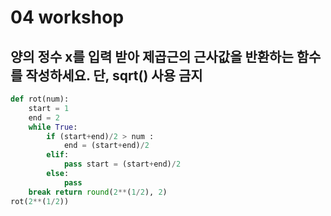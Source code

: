 # 04 workshop

## 양의 정수 x를 입력 받아 제곱근의 근사값을 반환하는 함수를 작성하세요. 단, sqrt() 사용 금지

```python
def rot(num):
    start = 1
    end = 2
    while True:
        if (start+end)/2 > num :
            end = (start+end)/2
        elif:
            pass start = (start+end)/2
        else:
            pass
    break return round(2**(1/2), 2)
rot(2**(1/2))
```


